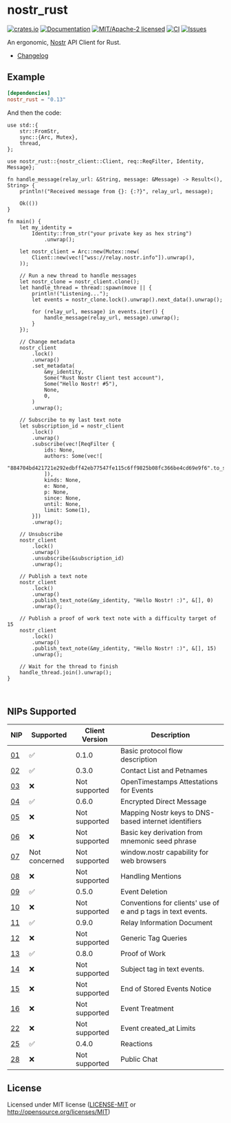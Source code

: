 # nostr_rust

[![crates.io](https://img.shields.io/crates/v/nostr_rust.svg)](https://crates.io/crates/nostr_rust)
[![Documentation](https://docs.rs/nostr_rust/badge.svg)](https://docs.rs/nostr_rust)
[![MIT/Apache-2 licensed](https://img.shields.io/crates/l/nostr_rust.svg)](./LICENSE.txt)
[![CI](https://github.com/0xtlt/nostr_rust/actions/workflows/ci.yml/badge.svg)](https://github.com/0xtlt/nostr_rust/actions/workflows/ci.yml)
[![Issues](https://img.shields.io/github/issues/0xtlt/nostr_rust)](https://img.shields.io/github/issues/0xtlt/nostr_rust)

An ergonomic, [Nostr](https://github.com/nostr-protocol/nostr) API Client for Rust.

- [Changelog](CHANGELOG.md)

## Example

```toml
[dependencies]
nostr_rust = "0.13"
```

And then the code:

```rust,norun
use std::{
    str::FromStr,
    sync::{Arc, Mutex},
    thread,
};

use nostr_rust::{nostr_client::Client, req::ReqFilter, Identity, Message};

fn handle_message(relay_url: &String, message: &Message) -> Result<(), String> {
    println!("Received message from {}: {:?}", relay_url, message);

    Ok(())
}

fn main() {
    let my_identity =
        Identity::from_str("your private key as hex string")
            .unwrap();

    let nostr_client = Arc::new(Mutex::new(
        Client::new(vec!["wss://relay.nostr.info"]).unwrap(),
    ));

    // Run a new thread to handle messages
    let nostr_clone = nostr_client.clone();
    let handle_thread = thread::spawn(move || {
        println!("Listening...");
        let events = nostr_clone.lock().unwrap().next_data().unwrap();

        for (relay_url, message) in events.iter() {
            handle_message(relay_url, message).unwrap();
        }
    });

    // Change metadata
    nostr_client
        .lock()
        .unwrap()
        .set_metadata(
            &my_identity,
            Some("Rust Nostr Client test account"),
            Some("Hello Nostr! #5"),
            None,
            0,
        )
        .unwrap();

    // Subscribe to my last text note
    let subscription_id = nostr_client
        .lock()
        .unwrap()
        .subscribe(vec![ReqFilter {
            ids: None,
            authors: Some(vec![
                "884704bd421721e292edbff42eb77547fe115c6ff9825b08fc366be4cd69e9f6".to_string(),
            ]),
            kinds: None,
            e: None,
            p: None,
            since: None,
            until: None,
            limit: Some(1),
        }])
        .unwrap();

    // Unsubscribe
    nostr_client
        .lock()
        .unwrap()
        .unsubscribe(&subscription_id)
        .unwrap();

    // Publish a text note
    nostr_client
        .lock()
        .unwrap()
        .publish_text_note(&my_identity, "Hello Nostr! :)", &[], 0)
        .unwrap();

    // Publish a proof of work text note with a difficulty target of 15
    nostr_client
        .lock()
        .unwrap()
        .publish_text_note(&my_identity, "Hello Nostr! :)", &[], 15)
        .unwrap();

    // Wait for the thread to finish
    handle_thread.join().unwrap();
}



```

## NIPs Supported

| NIP                                                            | Supported     | Client Version | Description                                                  |
| -------------------------------------------------------------- | ------------- | -------------- | ------------------------------------------------------------ |
| [01](https://github.com/nostr-protocol/nips/blob/master/01.md) | ✅            | 0.1.0          | Basic protocol flow description                              |
| [02](https://github.com/nostr-protocol/nips/blob/master/02.md) | ✅            | 0.3.0          | Contact List and Petnames                                    |
| [03](https://github.com/nostr-protocol/nips/blob/master/03.md) | ❌            | Not supported  | OpenTimestamps Attestations for Events                       |
| [04](https://github.com/nostr-protocol/nips/blob/master/04.md) | ✅            | 0.6.0          | Encrypted Direct Message                                     |
| [05](https://github.com/nostr-protocol/nips/blob/master/05.md) | ❌            | Not supported  | Mapping Nostr keys to DNS-based internet identifiers         |
| [06](https://github.com/nostr-protocol/nips/blob/master/06.md) | ❌            | Not supported  | Basic key derivation from mnemonic seed phrase               |
| [07](https://github.com/nostr-protocol/nips/blob/master/07.md) | Not concerned | Not supported  | window.nostr capability for web browsers                     |
| [08](https://github.com/nostr-protocol/nips/blob/master/08.md) | ❌            | Not supported  | Handling Mentions                                            |
| [09](https://github.com/nostr-protocol/nips/blob/master/09.md) | ✅            | 0.5.0          | Event Deletion                                               |
| [10](https://github.com/nostr-protocol/nips/blob/master/10.md) | ❌            | Not supported  | Conventions for clients' use of e and p tags in text events. |
| [11](https://github.com/nostr-protocol/nips/blob/master/11.md) | ✅            | 0.9.0          | Relay Information Document                                   |
| [12](https://github.com/nostr-protocol/nips/blob/master/12.md) | ❌            | Not supported  | Generic Tag Queries                                          |
| [13](https://github.com/nostr-protocol/nips/blob/master/13.md) | ✅            | 0.8.0          | Proof of Work                                                |
| [14](https://github.com/nostr-protocol/nips/blob/master/14.md) | ❌            | Not supported  | Subject tag in text events.                                  |
| [15](https://github.com/nostr-protocol/nips/blob/master/15.md) | ❌            | Not supported  | End of Stored Events Notice                                  |
| [16](https://github.com/nostr-protocol/nips/blob/master/16.md) | ❌            | Not supported  | Event Treatment                                              |
| [22](https://github.com/nostr-protocol/nips/blob/master/22.md) | ❌            | Not supported  | Event created_at Limits                                      |
| [25](https://github.com/nostr-protocol/nips/blob/master/25.md) | ✅            | 0.4.0          | Reactions                                                    |
| [28](https://github.com/nostr-protocol/nips/blob/master/28.md) | ❌            | Not supported  | Public Chat                                                  |

## License

Licensed under MIT license ([LICENSE-MIT](LICENSE-MIT) or <http://opensource.org/licenses/MIT>)
